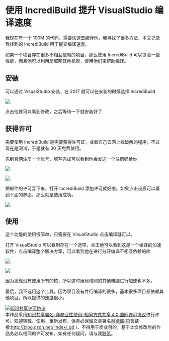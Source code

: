 # 使用 IncrediBuild 提升 VisualStudio 编译速度

我现在有一个 100M 的代码，需要快速去编译他，我寻找了很多方法，本文记录我找到的 IncrediBuild 用于提交编译速度。

<!--more-->
<!-- CreateTime:2018/8/10 19:16:51 -->

<div id="toc"></div>
<!-- 标签：VisualStudio，软件 -->

如果一个项目存在很多不相互依赖的项目，那么使用 IncrediBuild 可以提高一些性能，而且他可以利用局域网其他机器，使用他们来帮助编译。

## 安装

可以通过 VisualStudio 安装，在 2017 就可以在安装的时候选择 IncrediBuild 

![](http://image.acmx.xyz/34fdad35-5dfe-a75b-2b4b-8c5e313038e2%2F20171215172352017121918950.jpg)

点击他就可以看到修改，之后等待一下就安装好了

## 获得许可

需要使用 IncrediBuild 是需要获得许可证，或者自己去网上找破解的程序，不过现在是测试，于是就有 30 天免费使用。

先到[官网](https://www.incredibuild.com/trial_download?upgrade=1)注册一个账号，填写完成可以看到他会发送一个注册码给你

![](http://image.acmx.xyz/34fdad35-5dfe-a75b-2b4b-8c5e313038e2%2F20171215172352017121918120.jpg)

![](http://image.acmx.xyz/34fdad35-5dfe-a75b-2b4b-8c5e313038e2%2F201712151723520171219181217.jpg)

把邮件的许可弄下来，打开 IncrediBuild 添加许可就好啦。如果点击设置可以看到下面的界面，那么就是使用成功。

![](http://image.acmx.xyz/34fdad35-5dfe-a75b-2b4b-8c5e313038e2%2F201712151723520171219181513.jpg)

## 使用

这个功能的使用很简单，只需要在 VisualStudio 点击编译就可以。

打开 VisualStudio 可以看到存在一个选项，点击他可以看到这是一个编译的加速软件，点击编译整个解决方案，可以看到他在进行分开编译不相互依赖的库

![](http://image.acmx.xyz/34fdad35-5dfe-a75b-2b4b-8c5e313038e2%2F201712151723520171219181659.jpg)

![](http://image.acmx.xyz/34fdad35-5dfe-a75b-2b4b-8c5e313038e2%2F201712151723520171219181435.jpg)

因为发现没有使用所有的核，所以这时用局域网的其他电脑进行加速也不多。

最后，我不选用这个工具，因为项目没有并行编译的很多，基本很多项目都依赖其他项目，所以提供的速度很小。

<a rel="license" href="http://creativecommons.org/licenses/by-nc-sa/4.0/"><img alt="知识共享许可协议" style="border-width:0" src="https://licensebuttons.net/l/by-nc-sa/4.0/88x31.png" /></a><br />本作品采用<a rel="license" href="http://creativecommons.org/licenses/by-nc-sa/4.0/">知识共享署名-非商业性使用-相同方式共享 4.0 国际许可协议</a>进行许可。欢迎转载、使用、重新发布，但务必保留文章署名[林德熙](http://blog.csdn.net/lindexi_gd)(包含链接:http://blog.csdn.net/lindexi_gd )，不得用于商业目的，基于本文修改后的作品务必以相同的许可发布。如有任何疑问，请与我[联系](mailto:lindexi_gd@163.com)。  